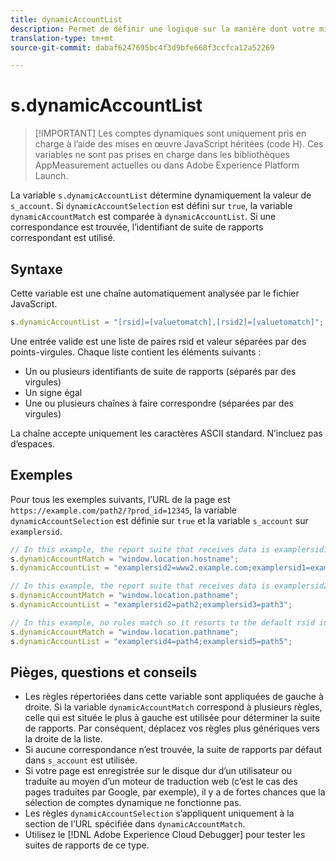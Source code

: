 ```yaml
---
title: dynamicAccountList
description: Permet de définir une logique sur la manière dont votre mise en œuvre détermine sa suite de rapports.
translation-type: tm+mt
source-git-commit: dabaf6247695bc4f3d9bfe668f3ccfca12a52269

---
```



# s.dynamicAccountList

>[!IMPORTANT] Les comptes dynamiques sont uniquement pris en charge à l’aide des mises en œuvre JavaScript héritées (code H). Ces variables ne sont pas prises en charge dans les bibliothèques AppMeasurement actuelles ou dans Adobe Experience Platform Launch.

La variable `s.dynamicAccountList` détermine dynamiquement la valeur de `s_account`. Si `dynamicAccountSelection` est défini sur `true`, la variable `dynamicAccountMatch` est comparée à `dynamicAccountList`. Si une correspondance est trouvée, l’identifiant de suite de rapports correspondant est utilisé.

## Syntaxe

Cette variable est une chaîne automatiquement analysée par le fichier JavaScript.

```JavaScript
s.dynamicAccountList = "[rsid]=[valuetomatch],[rsid2]=[valuetomatch]";
```

Une entrée valide est une liste de paires rsid et valeur séparées par des points-virgules. Chaque liste contient les éléments suivants :

* Un ou plusieurs identifiants de suite de rapports (séparés par des virgules)
* Un signe égal
* Une ou plusieurs chaînes à faire correspondre (séparées par des virgules)

La chaîne accepte uniquement les caractères ASCII standard. N’incluez pas d’espaces.

## Exemples

Pour tous les exemples suivants, l’URL de la page est `https://example.com/path2/?prod_id=12345`, la variable `dynamicAccountSelection` est définie sur `true` et la variable `s_account` sur `examplersid`.

```js
// In this example, the report suite that receives data is examplersid1.
s.dynamicAccountMatch = "window.location.hostname";
s.dynamicAccountList = "examplersid2=www2.example.com;examplersid1=example.com";

// In this example, the report suite that receives data is examplersid2.
s.dynamicAccountMatch = "window.location.pathname";
s.dynamicAccountList = "examplersid2=path2;examplersid3=path3";

// In this example, no rules match so it resorts to the default rsid in s_account, examplersid.
s.dynamicAccountMatch = "window.location.pathname";
s.dynamicAccountList = "examplersid4=path4;examplersid5=path5";
```

## Pièges, questions et conseils

* Les règles répertoriées dans cette variable sont appliquées de gauche à droite. Si la variable `dynamicAccountMatch` correspond à plusieurs règles, celle qui est située le plus à gauche est utilisée pour déterminer la suite de rapports. Par conséquent, déplacez vos règles plus génériques vers la droite de la liste.
* Si aucune correspondance n’est trouvée, la suite de rapports par défaut dans `s_account` est utilisée.
* Si votre page est enregistrée sur le disque dur d’un utilisateur ou traduite au moyen d’un moteur de traduction web (c’est le cas des pages traduites par Google, par exemple), il y a de fortes chances que la sélection de comptes dynamique ne fonctionne pas.
* Les règles `dynamicAccountSelection` s’appliquent uniquement à la section de l’URL spécifiée dans `dynamicAccountMatch`.
* Utilisez le [!DNL Adobe Experience Cloud Debugger] pour tester les suites de rapports de ce type.
